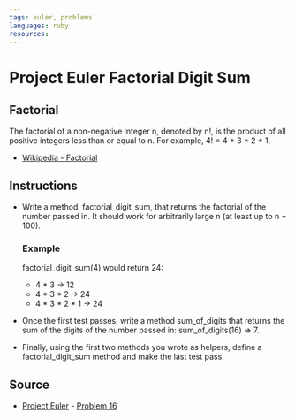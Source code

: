 ```yaml
---
tags: euler, problems
languages: ruby
resources: 
---
```

# Project Euler Factorial Digit Sum

## Factorial

The factorial of a non-negative integer n, denoted by n!, is the product of all positive integers less than or equal to n. For example, 4! = 4 * 3 * 2 * 1.

* [Wikipedia - Factorial](http://en.wikipedia.org/wiki/Factorial)


## Instructions

- Write a method, factorial_digit_sum, that returns the factorial of the number passed in. It should work for arbitrarily large n (at least up to n = 100).

  ### Example

  factorial_digit_sum(4) would return 24:
  * 4 * 3 -> 12
  * 4 * 3 * 2 -> 24
  * 4 * 3 * 2 * 1 -> 24

- Once the first test passes, write a method sum_of_digits that returns the sum of the digits of the number passed in: sum_of_digits(16) => 7.

- Finally, using the first two methods you wrote as helpers, define a factorial_digit_sum method and make the last test pass.


## Source
- [Project Euler](https://projecteuler.net/) - [Problem 16](https://projecteuler.net/problem=20)